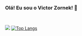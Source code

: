 ### Olá! Eu sou o Victor Zornek! 👋

<br>

![](https://github-readme-streak-stats.herokuapp.com/?user=VictorZornek&theme=dark&hide_border=false)
[![Top Langs](https://github-readme-stats.vercel.app/api/top-langs/?username=VictorZornek&theme=radical&layout=compact)](https://github.com/VictorZornek/github-readme-stats)
